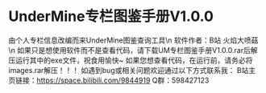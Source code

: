 # UnderMine专栏图鉴手册V1.0.0
由个人专栏信息改编而来UnderMine图鉴查询工具\n
软件作者：B站 火焰大喷菇\n
如果只是想使用软件而不是查看代码，请下载UM专栏图鉴手册V1.0.0.rar后解压运行其中的exe文件，祝食用愉快~
如果您想查看代码，在运行前，请务必将images.rar解压！！！
如遇到bug或相关问题欢迎通过以下方式联系我：
B站主页链接：https://space.bilibili.com/9844919
Q群：598427123
